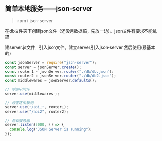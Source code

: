 ## 简单本地服务——json-server

> npm i json-server

在db文件夹下创建json文件（还没用数据搞，先放一边）。json文件有要求不能乱搞

建server.js文件，引入json文件。建立server,引入json-server 然后使用(最基本的)

```js
const jsonServer = require("json-server");
const server = jsonServer.create();
const router1 = jsonServer.router("./db/db.json");
const router2 = jsonServer.router("./db/db2.json");
const middlewares = jsonServer.defaults();

// 添加中间件
server.use(middlewares);;

// 设置路由规则
server.use("/api1", router1);
server.use("/api2", router2);

// 启动服务器
server.listen(3000, () => {
  console.log("JSON Server is running");
});
```

